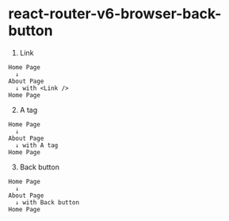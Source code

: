 react-router-v6-browser-back-button
===================================

1. Link
```
Home Page
  ↓
About Page
  ↓ with <Link />
Home Page
```

2. A tag
```
Home Page
  ↓
About Page
  ↓ with A tag
Home Page
```

3. Back button
```
Home Page
  ↓
About Page
  ↓ with Back button
Home Page
```
